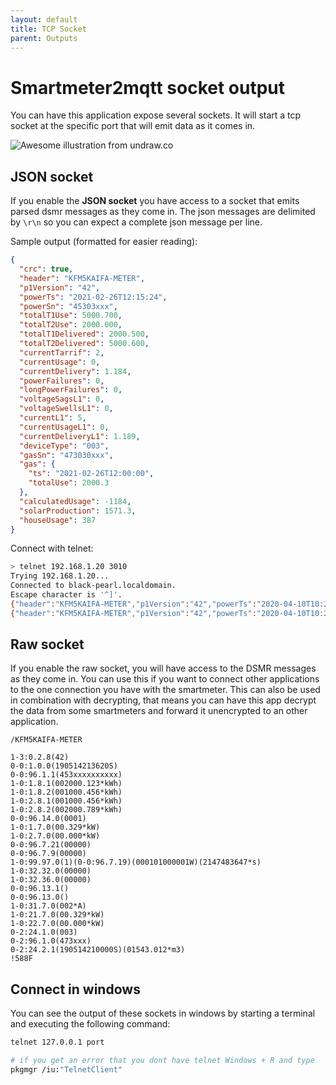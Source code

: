 ```yaml
---
layout: default
title: TCP Socket
parent: Outputs
---
```


# Smartmeter2mqtt socket output

You can have this application expose several sockets. It will start a tcp socket at the specific port that will emit data as it comes in.

![Awesome illustration from undraw.co](/assets/images/undraw_data_processing_yrrv.svg)

## JSON socket

If you enable the **JSON socket** you have access to a socket that emits parsed dsmr messages as they come in. The json messages are delimited by `\r\n` so you can expect a complete json message per line. 

Sample output (formatted for easier reading):

```json
{
  "crc": true,
  "header": "KFM5KAIFA-METER",
  "p1Version": "42",
  "powerTs": "2021-02-26T12:15:24",
  "powerSn": "45303xxx",
  "totalT1Use": 5000.700,
  "totalT2Use": 2000.000,
  "totalT1Delivered": 2000.500,
  "totalT2Delivered": 5000.600,
  "currentTarrif": 2,
  "currentUsage": 0,
  "currentDelivery": 1.184,
  "powerFailures": 0,
  "longPowerFailures": 0,
  "voltageSagsL1": 0,
  "voltageSwellsL1": 0,
  "currentL1": 5,
  "currentUsageL1": 0,
  "currentDeliveryL1": 1.189,
  "deviceType": "003",
  "gasSn": "473030xxx",
  "gas": {
    "ts": "2021-02-26T12:00:00",
    "totalUse": 2000.3
  },
  "calculatedUsage": -1184,
  "solarProduction": 1571.3,
  "houseUsage": 387
}
```

Connect with telnet:

```bash
> telnet 192.168.1.20 3010
Trying 192.168.1.20...
Connected to black-pearl.localdomain.
Escape character is '^]'.
{"header":"KFM5KAIFA-METER","p1Version":"42","powerTs":"2020-04-10T10:20:23","powerSn":"45303032xxx","totalT1Use":3000.497,"totalT2Use":1000.243,"totalT1Delivered":1000.458,"totalT2Delivered":3000.394,"currentTarrif":2,"currentUsage":0.049,"currentL1":2,"currentUsageL1":0.049,"deviceType":"003","gasSn":"4730303xxx","gas":{"ts":"2020-04-10T10:00:00","totalUse":2000.671},"crc":true,"calculatedUsage":49}
{"header":"KFM5KAIFA-METER","p1Version":"42","powerTs":"2020-04-10T10:20:33","powerSn":"45303032xxx","totalT1Use":3000.497,"totalT2Use":1000.243,"totalT1Delivered":1000.458,"totalT2Delivered":3000.394,"currentTarrif":2,"currentUsage":0.048,"currentL1":2,"currentUsageL1":0.048,"deviceType":"003","gasSn":"4730303xxx","gas":{"ts":"2020-04-10T10:00:00","totalUse":2000.671},"crc":true,"calculatedUsage":48}
```

## Raw socket

If you enable the raw socket, you will have access to the DSMR messages as they come in. You can use this if you want to connect other applications to the one connection you have with the smartmeter. This can also be used in combination with decrypting, that means you can have this app decrypt the data from some smartmeters and forward it unencrypted to an other application.

```text
/KFM5KAIFA-METER

1-3:0.2.8(42)
0-0:1.0.0(190514213620S)
0-0:96.1.1(453xxxxxxxxxx)
1-0:1.8.1(002000.123*kWh)
1-0:1.8.2(001000.456*kWh)
1-0:2.8.1(001000.456*kWh)
1-0:2.8.2(002000.789*kWh)
0-0:96.14.0(0001)
1-0:1.7.0(00.329*kW)
1-0:2.7.0(00.000*kW)
0-0:96.7.21(00000)
0-0:96.7.9(00000)
1-0:99.97.0(1)(0-0:96.7.19)(000101000001W)(2147483647*s)
1-0:32.32.0(00000)
1-0:32.36.0(00000)
0-0:96.13.1()
0-0:96.13.0()
1-0:31.7.0(002*A)
1-0:21.7.0(00.329*kW)
1-0:22.7.0(00.000*kW)
0-2:24.1.0(003)
0-2:96.1.0(473xxx)
0-2:24.2.1(190514210000S)(01543.012*m3)
!588F
```

## Connect in windows

You can see the output of these sockets in windows by starting a terminal and executing the following command:

```bash
telnet 127.0.0.1 port

# if you get an error that you dont have telnet Windows + R and type
pkgmgr /iu:"TelnetClient"
```
